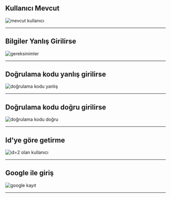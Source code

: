 ## Kullanıcı Mevcut
![mevcut kullanıcı ](https://user-images.githubusercontent.com/58303745/117685031-9d8f7e80-b1c6-11eb-89ef-adeccc4d38e5.jpg)<hr>

## Bilgiler Yanlış Girilirse
![gereksinimler](https://user-images.githubusercontent.com/58303745/117685035-9e281500-b1c6-11eb-9401-7ebbc2bd0af2.jpg)<hr>

## Doğrulama kodu yanlış girilirse
![doğrulama kodu yanlış](https://user-images.githubusercontent.com/58303745/117685038-9ec0ab80-b1c6-11eb-9845-bacf559c69ed.jpg)<hr>

## Doğrulama kodu doğru girilirse
![doğrulama kodu doğru](https://user-images.githubusercontent.com/58303745/117685042-9ec0ab80-b1c6-11eb-8982-19f7f1ba4989.jpg)<hr>

## Id'ye göre getirme
![id=2 olan kullanıcı](https://user-images.githubusercontent.com/58303745/117685044-9f594200-b1c6-11eb-99e1-35390af5aef8.jpg)<hr>

## Google ile giriş
![google kayıt](https://user-images.githubusercontent.com/58303745/117685048-9ff1d880-b1c6-11eb-900a-c93cf02eb396.jpg)<hr>
